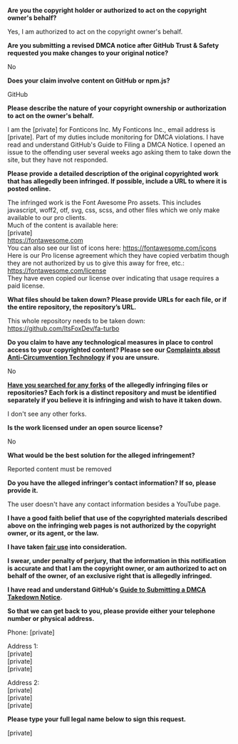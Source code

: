 **Are you the copyright holder or authorized to act on the copyright owner's behalf?**

Yes, I am authorized to act on the copyright owner's behalf.

**Are you submitting a revised DMCA notice after GitHub Trust & Safety requested you make changes to your original notice?**

No

**Does your claim involve content on GitHub or npm.js?**

GitHub

**Please describe the nature of your copyright ownership or authorization to act on the owner's behalf.**

I am the [private] for Fonticons Inc. My Fonticons Inc., email address is [private]. Part of my duties include monitoring for DMCA violations. I have read and understand GitHub's Guide to Filing a DMCA Notice. I opened an issue to the offending user several weeks ago asking them to take down the site, but they have not responded.

**Please provide a detailed description of the original copyrighted work that has allegedly been infringed. If possible, include a URL to where it is posted online.**

The infringed work is the Font Awesome Pro assets. This includes javascript, woff2, otf, svg, css, scss, and other files which we only make available to our pro clients.  
Much of the content is available here:  
[private]  
https://fontawesome.com  
You can also see our list of icons here: https://fontawesome.com/icons  
Here is our Pro license agreement which they have copied verbatim though they are not authorized by us to give this away for free, etc.: https://fontawesome.com/license  
They have even copied our license over indicating that usage requires a paid license.

**What files should be taken down? Please provide URLs for each file, or if the entire repository, the repository’s URL.**

This whole repository needs to be taken down:  
https://github.com/ItsFoxDev/fa-turbo

**Do you claim to have any technological measures in place to control access to your copyrighted content? Please see our <a href="https://docs.github.com/articles/guide-to-submitting-a-dmca-takedown-notice#complaints-about-anti-circumvention-technology">Complaints about Anti-Circumvention Technology</a> if you are unsure.**

No

**<a href="https://docs.github.com/articles/dmca-takedown-policy#b-what-about-forks-or-whats-a-fork">Have you searched for any forks</a> of the allegedly infringing files or repositories? Each fork is a distinct repository and must be identified separately if you believe it is infringing and wish to have it taken down.**

I don't see any other forks.

**Is the work licensed under an open source license?**

No

**What would be the best solution for the alleged infringement?**

Reported content must be removed

**Do you have the alleged infringer’s contact information? If so, please provide it.**

The user doesn't have any contact information besides a YouTube page.

**I have a good faith belief that use of the copyrighted materials described above on the infringing web pages is not authorized by the copyright owner, or its agent, or the law.**

**I have taken <a href="https://www.lumendatabase.org/topics/22">fair use</a> into consideration.**

**I swear, under penalty of perjury, that the information in this notification is accurate and that I am the copyright owner, or am authorized to act on behalf of the owner, of an exclusive right that is allegedly infringed.**

**I have read and understand GitHub's <a href="https://docs.github.com/articles/guide-to-submitting-a-dmca-takedown-notice/">Guide to Submitting a DMCA Takedown Notice</a>.**

**So that we can get back to you, please provide either your telephone number or physical address.**

Phone: [private]

Address 1:  
[private]  
[private]  
[private]  

Address 2:  
[private]  
[private]  
[private]  

**Please type your full legal name below to sign this request.**

[private]  
